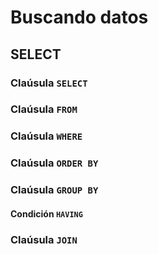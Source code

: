 # Buscando datos

## SELECT
### Claúsula `SELECT`
### Claúsula `FROM`
### Claúsula `WHERE`
### Claúsula `ORDER BY`
### Claúsula `GROUP BY`
#### Condición `HAVING`
### Claúsula `JOIN`
